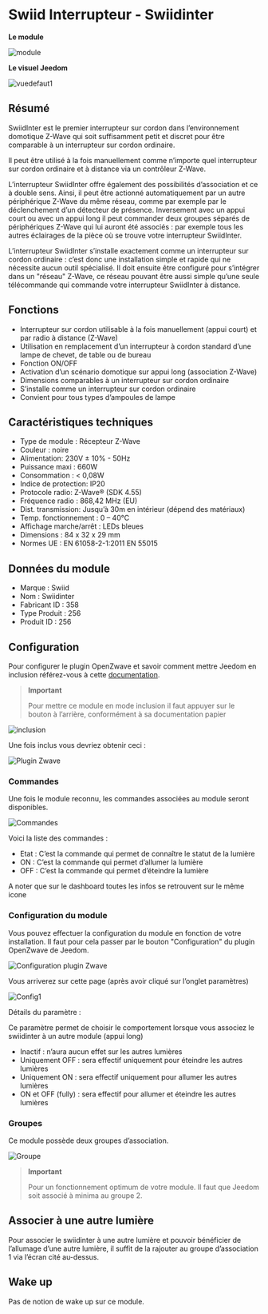 # Swiid Interrupteur - Swiidinter

**Le module**

![module](images/swiid.inter/module.jpg)

**Le visuel Jeedom**

![vuedefaut1](images/swiid.inter/vuedefaut1.jpg)

Résumé
------

SwiidInter est le premier interrupteur sur cordon dans l’environnement domotique Z-Wave qui soit suffisamment petit et discret pour être comparable à un interrupteur sur cordon ordinaire.

Il peut être utilisé à la fois manuellement comme n’importe quel interrupteur sur cordon ordinaire et à distance via un contrôleur Z-Wave.

L’interrupteur SwiidInter offre également des possibilités d’association et ce à double sens. Ainsi, il peut être actionné automatiquement par un autre périphérique Z-Wave du même réseau, comme par exemple par le déclenchement d’un détecteur de présence. Inversement avec un appui court ou avec un appui long il peut commander deux groupes séparés de périphériques Z-Wave qui lui auront été associés : par exemple tous les autres éclairages de la pièce où se trouve votre interrupteur SwiidInter.

L’interrupteur SwiidInter s’installe exactement comme un interrupteur sur cordon ordinaire : c’est donc une installation simple et rapide qui ne nécessite aucun outil spécialisé. Il doit ensuite être configuré pour s’intégrer dans un "réseau" Z-Wave, ce réseau pouvant être aussi simple qu’une seule télécommande qui commande votre interrupteur SwiidInter à distance.

Fonctions
---------

-   Interrupteur sur cordon utilisable à la fois manuellement (appui court) et par radio à distance (Z-Wave)
-   Utilisation en remplacement d’un interrupteur à cordon standard d’une lampe de chevet, de table ou de bureau
-   Fonction ON/OFF
-   Activation d’un scénario domotique sur appui long (association Z-Wave)
-   Dimensions comparables à un interrupteur sur cordon ordinaire
-   S’installe comme un interrupteur sur cordon ordinaire
-   Convient pour tous types d’ampoules de lampe

Caractéristiques techniques
---------------------------

-   Type de module : Récepteur Z-Wave
-   Couleur : noire
-   Alimentation: 230V ± 10% - 50Hz
-   Puissance maxi : 660W
-   Consommation : &lt; 0,08W
-   Indice de protection: IP20
-   Protocole radio: Z-Wave® (SDK 4.55)
-   Fréquence radio : 868,42 MHz (EU)
-   Dist. transmission: Jusqu’à 30m en intérieur (dépend des matériaux)
-   Temp. fonctionnement : 0 – 40°C
-   Affichage marche/arrêt : LEDs bleues
-   Dimensions : 84 x 32 x 29 mm
-   Normes UE : EN 61058-2-1:2011 EN 55015

Données du module
-----------------

-   Marque : Swiid
-   Nom : Swiidinter
-   Fabricant ID : 358
-   Type Produit : 256
-   Produit ID : 256

Configuration
-------------

Pour configurer le plugin OpenZwave et savoir comment mettre Jeedom en inclusion référez-vous à cette [documentation](https://doc.jeedom.com/fr_FR/plugins/automation%20protocol/openzwave/).

> **Important**
>
> Pour mettre ce module en mode inclusion il faut appuyer sur le bouton à l’arrière, conformément à sa documentation papier

![inclusion](images/swiid.inter/inclusion.jpg)

Une fois inclus vous devriez obtenir ceci :

![Plugin Zwave](images/swiid.inter/information.jpg)

### Commandes

Une fois le module reconnu, les commandes associées au module seront disponibles.

![Commandes](images/swiid.inter/commandes.jpg)

Voici la liste des commandes :

-   Etat : C’est la commande qui permet de connaître le statut de la lumière
-   ON : C’est la commande qui permet d’allumer la lumière
-   OFF : C’est la commande qui permet d’éteindre la lumière

A noter que sur le dashboard toutes les infos se retrouvent sur le même icone

### Configuration du module

Vous pouvez effectuer la configuration du module en fonction de votre installation. Il faut pour cela passer par le bouton "Configuration" du plugin OpenZwave de Jeedom.

![Configuration plugin Zwave](images/plugin/bouton_configuration.jpg)

Vous arriverez sur cette page (après avoir cliqué sur l’onglet paramètres)

![Config1](images/swiid.inter/config1.jpg)

Détails du paramètre :

Ce paramètre permet de choisir le comportement lorsque vous associez le swiidinter à un autre module (appui long)

-   Inactif : n’aura aucun effet sur les autres lumières
-   Uniquement OFF : sera effectif uniquement pour éteindre les autres lumières
-   Uniquement ON : sera effectif uniquement pour allumer les autres lumières
-   ON et OFF (fully) : sera effectif pour allumer et éteindre les autres lumières

### Groupes

Ce module possède deux groupes d’association.

![Groupe](images/swiid.inter/groupe.jpg)

> **Important**
>
> Pour un fonctionnement optimum de votre module. Il faut que Jeedom soit associé à minima au groupe 2.

Associer à une autre lumière
----------------------------

Pour associer le swiidinter à une autre lumière et pouvoir bénéficier de l’allumage d’une autre lumière, il suffit de la rajouter au groupe d’association 1 via l’écran cité au-dessus.

Wake up
-------

Pas de notion de wake up sur ce module.

